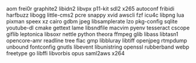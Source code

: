 aom		frei0r		graphite2	libidn2		libvpx		p11-kit		sdl2		x265
autoconf	fribidi		harfbuzz	libogg		little-cms2	pcre		snappy		xvid
awscli		fzf		icu4c		libpng		lua		pixman		speex		xz
cairo		gdbm		jpeg		libsamplerate	lzo		pkg-config	sqlite		youtube-dl
cmake		gettext		lame		libsndfile	macvim		pyenv		tesseract
cscope		giflib		leptonica	libsoxr		nettle		python		theora
ffmpeg		glib		libass		libtasn1	opencore-amr	readline	tree
flac		gmp		libbluray	libtiff		openjpeg	rtmpdump	unbound
fontconfig	gnutls		libevent	libunistring	openssl		rubberband	webp
freetype	go		libffi		libvorbis	opus		saml2aws	x264
